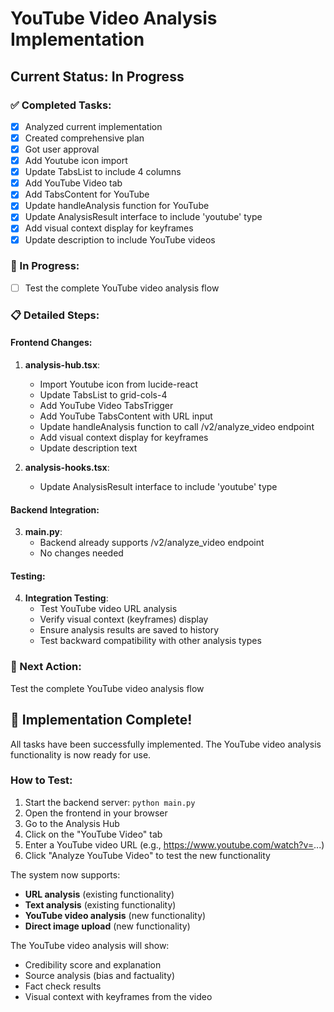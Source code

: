 # YouTube Video Analysis Implementation

## Current Status: In Progress

### ✅ Completed Tasks:
- [x] Analyzed current implementation
- [x] Created comprehensive plan
- [x] Got user approval
- [x] Add Youtube icon import
- [x] Update TabsList to include 4 columns
- [x] Add YouTube Video tab
- [x] Add TabsContent for YouTube
- [x] Update handleAnalysis function for YouTube
- [x] Update AnalysisResult interface to include 'youtube' type
- [x] Add visual context display for keyframes
- [x] Update description to include YouTube videos

### 🔄 In Progress:
- [ ] Test the complete YouTube video analysis flow

### 📋 Detailed Steps:

#### Frontend Changes:
1. **analysis-hub.tsx**:
   - Import Youtube icon from lucide-react
   - Update TabsList to grid-cols-4
   - Add YouTube Video TabsTrigger
   - Add YouTube TabsContent with URL input
   - Update handleAnalysis function to call /v2/analyze_video endpoint
   - Add visual context display for keyframes
   - Update description text

2. **analysis-hooks.tsx**:
   - Update AnalysisResult interface to include 'youtube' type

#### Backend Integration:
3. **main.py**:
   - Backend already supports /v2/analyze_video endpoint
   - No changes needed

#### Testing:
4. **Integration Testing**:
   - Test YouTube video URL analysis
   - Verify visual context (keyframes) display
   - Ensure analysis results are saved to history
   - Test backward compatibility with other analysis types

### 🎯 Next Action:
Test the complete YouTube video analysis flow

## 🎉 Implementation Complete!

All tasks have been successfully implemented. The YouTube video analysis functionality is now ready for use.

### How to Test:
1. Start the backend server: `python main.py`
2. Open the frontend in your browser
3. Go to the Analysis Hub
4. Click on the "YouTube Video" tab
5. Enter a YouTube video URL (e.g., https://www.youtube.com/watch?v=...)
6. Click "Analyze YouTube Video" to test the new functionality

The system now supports:
- **URL analysis** (existing functionality)
- **Text analysis** (existing functionality)
- **YouTube video analysis** (new functionality)
- **Direct image upload** (new functionality)

The YouTube video analysis will show:
- Credibility score and explanation
- Source analysis (bias and factuality)
- Fact check results
- Visual context with keyframes from the video
